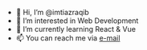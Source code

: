 - 👋 Hi, I’m @imtiazraqib
- 👀 I’m interested in Web Development
- 🌱 I’m currently learning React & Vue
- 📫 You can reach me via <a href="mailto:imtiazraqib@gmail.com">e-mail</a>

<!---
imtiazraqib/imtiazraqib is a ✨ special ✨ repository because its `README.md` (this file) appears on your GitHub profile.
You can click the Preview link to take a look at your changes.
--->
